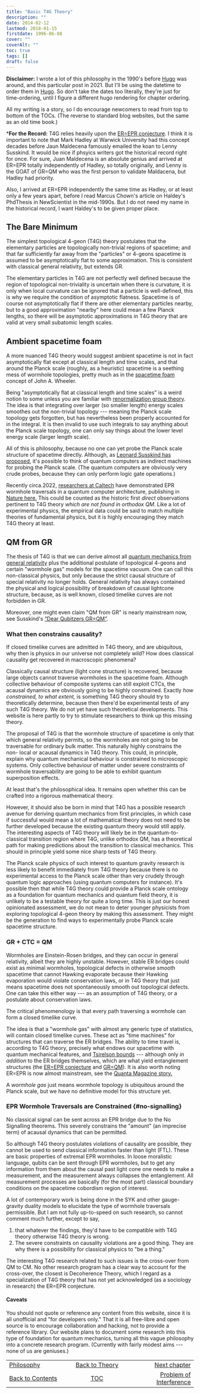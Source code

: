 ```yaml
---
title: "Basic T4G Theory"
description: ""
date: 2014-02-12
lastmod: 2018-01-15
firstdate: 1996-06-08
cover: ""
coverAlt: ""
toc: true
tags: []
draft: false
---
```


**Disclaimer:** I wrote a lot of this philosophy in the 1990's before 
[Hugo](https://gohugo.io/) 
was around, and this particular post in 2021. But I'll be using the datetime to 
order them in [Hugo](https://gohugo.io/). So don't take the dates too literally, 
they're just for time-ordering, until I figure a different hugo rendering for 
chapter ordering.

All my writing is a story, so I do encourage newcomers to read from top to 
bottom of the TOCs. (The reverse to standard blog websites, but the same as an 
old time book.)

***For the Record:** T4G relies heavily upon the 
[ER=EPR conjecture](https://en.wikipedia.org/wiki/ER_%3D_EPR). 
I think it is important to note that Mark Hadley at Warwick University had 
this concept decades before Jaun Maldecena famously emailed the koan to 
Lenny Susskind. It would be nice if phsyics writers got the historical 
record right for once.  For sure, Juan Maldecena is an absolute genius and 
arrived at ER=EPR totally independently of Hadley, so totally originally, 
and Lenny is the GOAT of GR=QM who was the first person to validate 
Maldacena, but Hadley had priority.

Also, I arrived at ER=EPR independently the same time as Hadley, or at 
least only a few years apart, before I read Marcus Chown's article on 
Haldey's PhdThesis in NewScientist in the mid-1990s. But I do not need 
my name in the historical record, I want Haldey's to be given proper 
place.


## The Bare Minimum

The simplest topological 4-geon (T4G) theory postulates that the elementary 
particles are topologically non-trivial regions of spacetime; and that far 
sufficiently far away from the "particles" or 4-geons spacetime is assumed to be 
asymptotically flat to some approximation. This is consistent with classical 
general relativity, but extends GR.

The elementary particles in T4G are not perfectly well defined because the 
region of topological non-triviality is uncertain when there is curvature, 
it is only when local curvature can be ignored that a particle is 
well-defined, this is why we require the condition of asymptotic 
flatness. Spacetime is of course not asymptotically flat if there are 
other elementary particles nearby, but to a good approximation "nearby" 
here could mean a few Planck lengths, so there will be asymptotic 
approximations in T4G theory that are valid at very small subatomic 
length scales.

## Ambient spacetime foam

A more nuanced T4G theory would suggest ambient spacetime is not in fact 
asymptotically flat except at classical length and time scales, and that around 
the Planck scale (roughly, as a heuristic) spacetime is a seething mess of 
wormhole topologies, pretty much as in the 
[spacetime foam](https://scholar.google.com/scholar?oi=gsb95&q=spacetime%20foam&lookup=0) 
concept of John  A. Wheeler.

Being "asymptotically flat at classical length and time scales" is a weird notion 
to some unless you are familiar with 
[renormalization group theory](https://en.wikipedia.org/wiki/Renormalization_group).
The idea is that integrating over larger (so smaller length) energy scales 
smoothes out the non-trivial topology --- meaning the Planck scale topology gets 
forgotten, but has nevertheless been properly accounted for in the integral. It 
is then invalid to use such integrals to say anything about the Planck scale 
topology, one can only say things about the lower level energy scale (larger 
length scale).


All of this is philosophy, because no one can yet probe the Planck scale 
structure of spacetime directly. Although, as 
[Leonard Susskind has proposed](https://arxiv.org/abs/1708.03040), it's possible 
to think of quantum computers as indirect machines for probing the Planck scale. 
(The quantum computers are obviously very crude probes, because they can only 
perform logic gate operations.)

Recently circa.2022, 
[researchers at Caltech](https://www.quantamagazine.org/physicists-create-a-wormhole-using-a-quantum-computer-20221130/) 
have demonstrated EPR wormhole traversals in a quantum 
computer architecture, publishing in 
[Nature here.](https://authors.library.caltech.edu/117895/6/41586_2022_5424_MOESM1_ESM.pdf)
This could be counted as the historic first *direct* observations pertinent to 
T4G theory *which are not found in orthodox QM*.
Like a lot of experimental physics, the empirical data could be said to match 
multiple theories of fundamental physics, but it is highly encouraging they match 
T4G theory at least.

## QM from GR

The thesis of T4G is that we can derive almost all 
[quantum mechanics from general relativity](https://arxiv.org/pdf/quant-ph/9609021) 
plus the additional postulate of topological 4-geons and certain "wormhole gas" 
models for the spacetime vacuum.
One can call this non-classical physics, but only because the strict causal 
structure of special relativity no longer holds. 
General relativity has always contained the physical and logical possibility of 
breakdown of causal lightcone structure, because, as is well known, closed 
timelike curves are not forbidden in GR. 

Moreover, one might even claim "QM from GR" is nearly mainstream now, see 
Susskind's [“Dear Qubitzers GR=QM”](https://arxiv.org/abs/1708.03040).


### What then constrains causality?

If closed timelike curves are admitted in T4G theory, and are ubiquitous, why then is physics in our universe not completely wild? 
How does classical causality get recovered in macroscopic phenomena?

Classically causal structure (light cone structure) is recovered, because large 
objects cannot traverse wormholes in the spacetime foam. 
Although collective behaviour of composite systems can still exploit CTCs, the 
acausal dynamics are obviously going to be highly constrained.  Exactly *how 
constrained, to what extent,* is something T4G theory should try to theoretically 
determine, because then there'd be experimental tests of any such T4G theory. We 
do not yet have such theoretical developments.  This website is here partly to 
try to stimulate researchers to think up this missing theory.

The proposal of T4G is that the wormhole structure of spacetime is only that 
which general relativity permits, so the wormholes are not going to be 
traversable for ordinary bulk matter. This naturally highly constrains the non-
local or acausal dynamics in T4G theory. This could, in principle, explain why 
quantum mechanical behaviour is constrained to microscopic systems. 
Only collective behaviour of matter under severe constraints of wormhole 
traversability are going to be able to exhibit quantum superposition effects.

At least that's the philosophical idea. 
It remains open whether this can be crafted into a rigorous mathematical theory.

However, it should also be born in mind that T4G has a possible research avenue 
for deriving quantum mechanics from first principles, in which case if successful 
would mean a lot of mathematical theory does not need to be further developed 
because the existing quantum theory would still apply. 
The interesting aspects of T4G theory will likely be in the quantum-to-classical 
transition region where T4G, unlike orthodox QM, has a theoretical path for 
making predictions about the transition to classical mechanics. 
This should in principle yield some nice sharp tests of T4G theory.

The Planck scale physics of such interest to quantum gravity research is less 
likely to benefit immediately from T4G theory because there is no experimental 
access to the Planck scale other than very crudely through quantum logic 
approaches (using quantum computers for instance). 
It's possible then that while T4G theory could provide a Planck scale ontology as 
a foundation for quantum mechanics and quantum field theory, it is unlikely to be 
a testable theory for quite a long time. This is just our honest opinionated 
assessment, we do not mean to deter younger physicists from exploring topological 
4-geon theory by making this assessment. They might be the generation to find 
ways to experimentally probe Planck scale spacetime structure.


### GR + CTC = QM

Wormholes are Einstein-Rosen bridges, and they can occur in general relativity, 
albeit they are highly unstable. However, stable ER bridges could exist as 
minimal wormholes, topological defects in otherwise smooth spacetime that cannot 
Hawking evaporate because their Hawking evaporation would violate conservation 
laws, or in T4G theory that just means spacetime does not spontaneously smooth 
out topological defects. One can take this either way --- as an assumption of T4G 
theory, or a postulate about conservation laws.

The critical phenomenology is that every path traversing a wormhole can form a 
closed timelike curve.

The idea is that a "wormhole gas" with almost any generic type of statistics, 
will contain closed timelike curves. These act as "time machines" for structures 
that can traverse the ER bridges. The ability to time travel is, according to T4G 
theory, precisely what endows our spacetime with quantum mechanical features, and 
[Tsirelson bounds](https://en.wikipedia.org/wiki/Tsirelson's_bound) --- 
although only *in addition* to the ER bridges themselves, which are what yield 
entanglement structures (the [ER=EPR conjecture](https://arxiv.org/pdf/1412.8483) 
and [GR=QM](https://arxiv.org/pdf/1708.03040)).
It is also worth noting ER=EPR is now almost mainstream, see the 
[Quanta Magazine story.](https://www.youtube.com/watch?v=uOJCS1W1uzg)

A *wormhole gas* just means wormhole topology is ubiquitous around the Planck 
scale, but we have no definitive model for this structure yet.


### EPR Wormhole Traversals are Constrained {#no-signalling}

No classical signal can be sent across an EPR bridge due to the No Signalling 
theorems. This severely constrains the "amount" (an imprecise term) of acausal 
dynamics that can be  permitted.

So although T4G theory postulates violations of causality are possible, they 
cannot be used to send classical information faster than light (FTL). 
These are basic properties of extremal EPR wormholes. In loose moralistic 
language, qubits can be sent through EPR wormholes, but to get any information 
from them about the causal past light cone one needs to make a measurement, and 
the measurement always collapses the entanglement. All measurement processes are 
basically (for the most part) classical boundary conditions on the spacetime 
cobordism region of interest. 
 
A lot of contemporary work is being done in the SYK and other gauge-gravity 
duality models to elucidate the type of wormhole traversals permissible. 
But I am not fully up-to-speed on such research, so cannot comment much further, 
except to say,

1. that whatever the findings, they'd have to be compatible with T4G theory 
otherwise T4G theory is wrong.
2. The severe constraints on causality violations are a good thing. They are why 
there is a possibility for classical physics to "be a thing."

The interesting T4G research related to such issues is the cross-over from QM to 
CM. No other research program has a clear way to account for the cross-over, the 
closest is Decoherence Theory, which I regard as a specialization of T4G theory 
that has not yet acknowledged (as a sociology in research) the ER=EPR conjecture.


#### Caveats

You should not quote or reference any content from this website, since it is all 
unofficial and "for developers only."  That it is all free-libre and open source 
is to encourage collaboration and hacking, not to provide a reference library. 
Our website plans to document some research into this type of foundation for 
quantum mechanics, turning all this vague philosophy into a concrete research 
program. (Currently with fairly modest aims --- none of us are geniuses.)


<table style="border-collapse: collapse; border=0;">
    <colgroup>
       <col span="1" style="width: 30%;">
       <col span="1" style="width: 30%;">
       <col span="1" style="width: 33%;">
    </colgroup>
<tr style="border: 1px solid color:#0f0f0f;">
<td style="border: 1px solid color:#0f0f0f;"><a href="../">Philosophy</a></td>
<td style="border: 1px solid color:#0f0f0f; text-align:center;"><a href="../">Back to Theory</a></td>
<td style="border: 1px solid color:#0f0f0f; text-align:right;"><a href="../003_problem_of_interference">Next chapter</a></td>
</tr>
<tr style="border: 1px solid color:#0f0f0f;">
<td style="border: 1px solid color:#0f0f0f;"><a href="../">Back to Contents</a></td>
<td style="border: 1px solid color:#0f0f0f; text-align:center;"><a href="../">TOC</a></td>
<td style="border: 1px solid color:#0f0f0f; text-align:right;"><a href="../003_problem_of_interference">Problem of Interference</a></td>
</tr>
</table>




